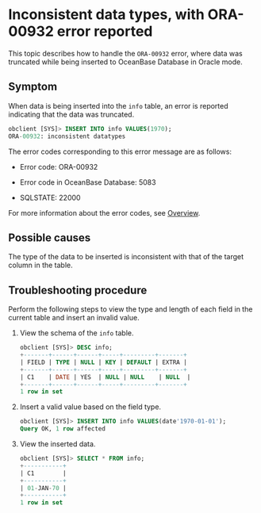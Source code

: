 # Inconsistent data types, with ORA-00932 error reported

This topic describes how to handle the `ORA-00932` error, where data was truncated while being inserted to OceanBase Database in Oracle mode. 

## Symptom

When data is being inserted into the `info` table, an error is reported indicating that the data was truncated. 

```sql
obclient [SYS]> INSERT INTO info VALUES(1970);
ORA-00932: inconsistent datatypes
```

The error codes corresponding to this error message are as follows:

* Error code: ORA-00932

* Error code in OceanBase Database: 5083

* SQLSTATE: 22000

For more information about the error codes, see [Overview](../../../7.reference/5.system-reference/7.error-code-for-oracle/1.use-error-information.md). 

## Possible causes

The type of the data to be inserted is inconsistent with that of the target column in the table. 

## Troubleshooting procedure

Perform the following steps to view the type and length of each field in the current table and insert an invalid value. 

1. View the schema of the `info` table. 

   ```sql
   obclient [SYS]> DESC info;
   +-------+------+------+-----+---------+-------+
   | FIELD | TYPE | NULL | KEY | DEFAULT | EXTRA |
   +-------+------+------+-----+---------+-------+
   | C1    | DATE | YES  | NULL | NULL    | NULL  |
   +-------+------+------+-----+---------+-------+
   1 row in set
   ```

2. Insert a valid value based on the field type. 

   ```sql
   obclient [SYS]> INSERT INTO info VALUES(date'1970-01-01');
   Query OK, 1 row affected
   ```

3. View the inserted data. 

   ```sql
   obclient [SYS]> SELECT * FROM info;
   +-----------+
   | C1        |
   +-----------+
   | 01-JAN-70 |
   +-----------+
   1 row in set
   ```
